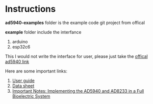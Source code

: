 # Instructions
**ad5940-examples**  folder is the example code git project from offical

**example** folder include the interfance
1. arduino
2. esp32c6

This I would not write the interface for user, please just take the [offical ad5940 link](https://github.com/analogdevicesinc/ad5940-examples/tree/f57abeadc57fb4f563a606183873f3e19bde4fca)


Here are some important links:
1. [User guide](https://wiki.analog.com/resources/eval/user-guides/ad5940)
2. [Data sheet](https://www.analog.com/media/en/technical-documentation/data-sheets/ad5940-5941.pdf)
3. [Important Notes: Implementing the AD5940 and AD8233 in a Full Bioelectric System](https://www.analog.com/en/resources/app-notes/an-1557.html)